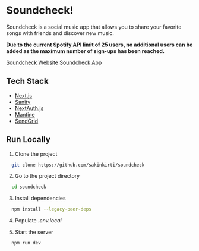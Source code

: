 
# Soundcheck!
Soundcheck is a social music app that allows you to share your favorite songs with friends and discover new music.

__Due to the current Spotify API limit of 25 users, no additional users can be added as the maximum number of sign-ups has been reached.__

[Soundcheck Website](https://onetwosoundcheck.vercel.app)
[Soundcheck App](https://www.google.com/url?sa=t&source=web&rct=j&opi=89978449&url=https://apps.apple.com/tr/app/soundcheck/id6463963681&ved=2ahUKEwiUvYm2_9SLAxX1tokEHVkNHFIQFnoECBUQAQ&usg=AOvVaw3UoiZsOlaXxbtyrWKdOiLG)

## Tech Stack

- [Next.js](https://nextjs.org/)
- [Sanity](https://www.sanity.io/)
- [NextAuth.js](https://next-auth.js.org/)
- [Mantine](https://mantine.dev/)
- [SendGrid](https://sendgrid.com/)


## Run Locally

1. Clone the project

```bash
  git clone https://github.com/sakinkirti/soundcheck
```

2. Go to the project directory

```bash
  cd soundcheck
```

3. Install dependencies

```bash
  npm install --legacy-peer-deps
```

4. Populate *.env.local*

5. Start the server

```bash
  npm run dev
```

